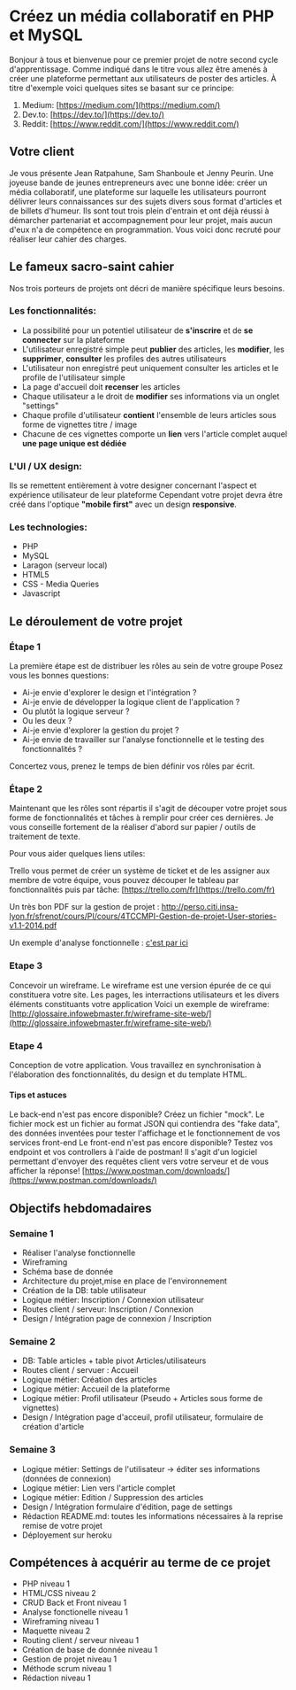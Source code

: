 # Créez un média collaboratif en PHP et MySQL

Bonjour à tous et bienvenue pour ce premier projet de notre second cycle d'apprentissage.
Comme indiqué dans le titre vous allez être amenés à créer une plateforme permettant aux utilisateurs de poster des articles.
À titre d'exemple voici quelques sites se basant sur ce principe:

1. Medium: [https://medium.com/](https://medium.com/)
2. Dev.to: [https://dev.to/](https://dev.to/)
3. Reddit: [https://www.reddit.com/](https://www.reddit.com/)

## Votre client

Je vous présente Jean Ratpahune, Sam Shanboule et Jenny Peurin. Une joyeuse bande de jeunes entrepreneurs avec une bonne idée: créer un média collaboratif, une plateforme sur laquelle les utilisateurs pourront délivrer leurs connaissances sur des sujets divers sous format d'articles et de billets d'humeur.
Ils sont tout trois plein d'entrain et ont déjà réussi à démarcher partenariat et accompagnement pour leur projet, mais aucun d'eux n'a de compétence en programmation.
Vous voici donc recruté pour réaliser leur cahier des charges.

## Le fameux sacro-saint cahier

Nos trois porteurs de projets ont décri de manière spécifique leurs besoins.

### Les fonctionnalités:

- La possibilité pour un potentiel utilisateur de **s'inscrire** et de **se connecter** sur la plateforme
- L'utilisateur enregistré simple peut **publier** des articles, les **modifier**, les **supprimer**, **consulter** les profiles des autres utilisateurs
- L'utilisateur non enregistré peut uniquement consulter les articles et le profile de l'utilisateur simple
- La page d'accueil doit **recenser** les articles
- Chaque utilisateur a le droit de **modifier** ses informations via un onglet "settings"
- Chaque profile d'utilisateur **contient** l'ensemble de leurs articles sous forme de vignettes titre / image
- Chacune de ces vignettes comporte un **lien** vers l'article complet auquel **une page unique est dédiée**

### L'UI / UX design:

Ils se remettent entièrement à votre designer concernant l'aspect et expérience utilisateur de leur plateforme
Cependant votre projet devra être créé dans l'optique **"mobile first"** avec un design **responsive**.

### Les technologies:

- PHP
- MySQL
- Laragon (serveur local)
- HTML5
- CSS - Media Queries
- Javascript

## Le déroulement de votre projet

### Étape 1

La première étape est de distribuer les rôles au sein de votre groupe
Posez vous les bonnes questions:

- Ai-je envie d'explorer le design et l'intégration ?
- Ai-je envie de développer la logique client de l'application ?
- Ou plutôt la logique serveur ?
- Ou les deux ?
- Ai-je envie d'explorer la gestion du projet ?
- Ai-je envie de travailler sur l'analyse fonctionnelle et le testing des fonctionnalités ?

Concertez vous, prenez le temps de bien définir vos rôles par écrit.

### Étape 2

Maintenant que les rôles sont répartis il s'agit de découper votre projet sous forme de fonctionnalités et tâches à remplir pour créer ces dernières.
Je vous conseille fortement de la réaliser d'abord sur papier / outils de traitement de texte.

Pour vous aider quelques liens utiles:

Trello vous permet de créer un système de ticket et de les assigner aux membre de votre équipe, vous pouvez découper le tableau par fonctionnalités puis par tâche: [https://trello.com/fr](https://trello.com/fr)

Un très bon PDF sur la gestion de projet : http://perso.citi.insa-lyon.fr/sfrenot/cours/PI/cours/4TCCMPI-Gestion-de-projet-User-stories-v1.1-2014.pdf

Un exemple d'analyse fonctionnelle : [c'est par ici](exemple-analyse.md)

### Etape 3

Concevoir un wireframe.
Le wireframe est une version épurée de ce qui constituera votre site.
Les pages, les interractions utilisateurs et les divers éléments constituants votre application 
Voici un exemple de wireframe: [http://glossaire.infowebmaster.fr/wireframe-site-web/](http://glossaire.infowebmaster.fr/wireframe-site-web/)

### Etape 4

Conception de votre application.
Vous travaillez en synchronisation à l'élaboration des fonctionnalités, du design et du template HTML.

#### Tips et astuces

Le back-end n'est pas encore disponible? Créez un fichier "mock". Le fichier mock est un fichier au format JSON qui contiendra des "fake data", des données inventées pour tester l'affichage et le fonctionnement de vos services front-end
Le front-end n'est pas encore disponible? Testez vos endpoint et vos controllers à l'aide de postman! Il s'agit d'un logiciel permettant d'envoyer des requêtes client vers votre serveur et de vous afficher la réponse! [https://www.postman.com/downloads/](https://www.postman.com/downloads/)

## Objectifs hebdomadaires

### Semaine 1

- Réaliser l'analyse fonctionnelle
- Wireframing
- Schéma base de donnée
- Architecture du projet,mise en place de l'environnement
- Création de la DB: table utilisateur
- Logique métier: Inscription / Connexion utilisateur
- Routes client / serveur: Inscription / Connexion 
-  Design / Intégration page de connexion / Inscription

### Semaine 2 

- DB: Table articles + table pivot Articles/utilisateurs
- Routes client / servuer : Accueil 
- Logique métier: Création des articles
- Logique métier: Accueil de la plateforme
- Logique métier: Profil utilisateur (Pseudo + Articles sous forme de vignettes)
- Design / Intégration page d'acceuil, profil utilisateur, formulaire de création d'article

### Semaine 3 

- Logique métier: Settings de l'utilisateur -> éditer ses informations (données de connexion)
- Logique métier: Lien vers l'article complet
- Logique métier: Edition / Suppression des articles
- Design / Intégration formulaire d'édition, page de settings
- Rédaction README.md: toutes les informations nécessaires à la reprise remise de votre projet
- Déployement sur heroku

## Compétences à acquérir au terme de ce projet

- PHP niveau 1
- HTML/CSS niveau 2
- CRUD Back et Front niveau 1
- Analyse fonctionelle niveau 1
- Wireframing niveau 1
- Maquette niveau 2
- Routing client / serveur niveau 1
- Création de base de donnée niveau 1
- Gestion de projet niveau 1
- Méthode scrum niveau 1
- Rédaction niveau 1